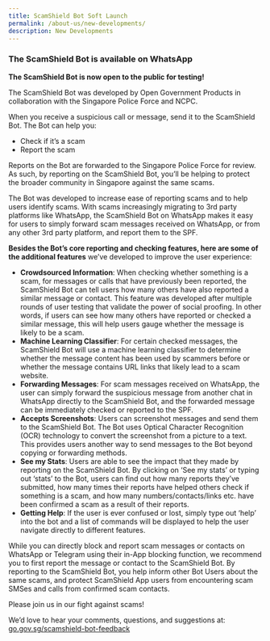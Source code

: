 ```yaml
---
title: ScamShield Bot Soft Launch
permalink: /about-us/new-developments/
description: New Developments
---
```

### The ScamShield Bot is available on WhatsApp

**The ScamShield Bot is now open to the public for testing!**

The ScamShield Bot was developed by Open Government Products in collaboration with the Singapore Police Force and NCPC.

When you receive a suspicious call or message, send it to the ScamShield Bot. The Bot can help you:

*   Check if it’s a scam
*   Report the scam

Reports on the Bot are forwarded to the Singapore Police Force for review. As such, by reporting on the ScamShield Bot, you’ll be helping to protect the broader community in Singapore against the same scams.

The Bot was developed to increase ease of reporting scams and to help users identify scams. With scams increasingly migrating to 3rd party platforms like WhatsApp, the ScamShield Bot on WhatsApp makes it easy for users to simply forward scam messages received on WhatsApp, or from any other 3rd party platform, and report them to the SPF.

**Besides the Bot’s core reporting and checking features, here are some of the additional features** we’ve developed to improve the user experience:

*   **Crowdsourced Information**: When checking whether something is a scam, for messages or calls that have previously been reported, the ScamShield Bot can tell users how many others have also reported a similar message or contact. This feature was developed after multiple rounds of user testing that validate the power of social proofing. In other words, if users can see how many others have reported or checked a similar message, this will help users gauge whether the message is likely to be a scam.
*   **Machine Learning Classifier**: For certain checked messages, the ScamShield Bot will use a machine learning classifier to determine whether the message content has been used by scammers before or whether the message contains URL links that likely lead to a scam website.
*   **Forwarding Messages**: For scam messages received on WhatsApp, the user can simply forward the suspicious message from another chat in WhatsApp directly to the ScamShield Bot, and the forwarded message can be immediately checked or reported to the SPF.
*   **Accepts Screenshots**: Users can screenshot messages and send them to the ScamShield Bot. The Bot uses Optical Character Recognition (OCR) technology to convert the screenshot from a picture to a text. This provides users another way to send messages to the Bot beyond copying or forwarding methods.
*   **See my Stats**: Users are able to see the impact that they made by reporting on the ScamShield Bot. By clicking on ‘See my stats’ or typing out ‘stats’ to the Bot, users can find out how many reports they’ve submitted, how many times their reports have helped others check if something is a scam, and how many numbers/contacts/links etc. have been confirmed a scam as a result of their reports.
*   **Getting Help**: If the user is ever confused or lost, simply type out ‘help’ into the bot and a list of commands will be displayed to help the user navigate directly to different features.

While you can directly block and report scam messages or contacts on WhatsApp or Telegram using their in-App blocking function, we recommend you to first report the message or contact to the ScamShield Bot. By reporting to the ScamShield Bot, you help inform other Bot Users about the same scams, and protect ScamShield App users from encountering scam SMSes and calls from confirmed scam contacts. 

Please join us in our fight against scams! 

We’d love to hear your comments, questions, and suggestions at: [go.gov.sg/scamshield-bot-feedback](http://go.gov.sg/scamshield-bot-feedback)